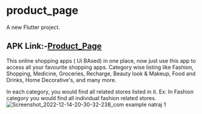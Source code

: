 # product_page

A new Flutter project.
## APK Link:-[Product_Page](https://drive.google.com/drive/folders/1bjSwyGVLUKlt_3jEGimjtUbIoLvZ4eTy?usp=share_link)

This online shopping apps ( Ui BAsed) in one place, now just use this app to access all your favourite shopping apps. Category wise listing like Fashion, Shopping, Medicine, Groceries, Recharge, Beauty look & Makeup, Food and Drinks, Home Decorative's, and many more.

In each category, you would find all related stores listed in it. Ex: In Fashion category you would find all individual fashion related stores.
![Screenshot_2022-12-14-20-30-32-238_com example natraj 1](https://user-images.githubusercontent.com/89199093/207633742-d528043c-e673-4f10-8c66-386f33af2916.jpg)

